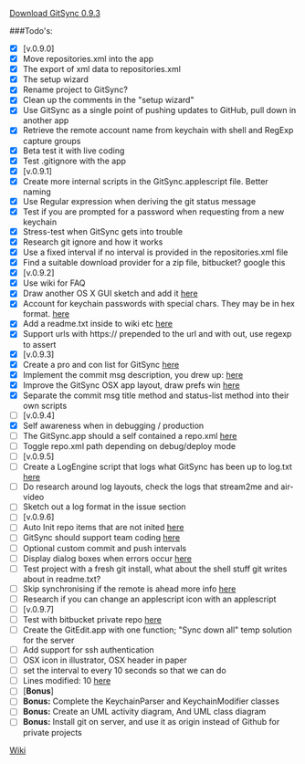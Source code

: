 [Download GitSync 0.9.3](https://github.com/eonist/GitSync/releases/download/0.9.3/GitSync.app.zip)

###Todo's:
- [x] [v.0.9.0]
 - [x] Move repositories.xml into the app
 - [x] The export of xml data to repositories.xml
 - [x] The setup wizard
 - [x] Rename project to GitSync?
 - [x] Clean up the comments in the "setup wizard"
 - [x] Use GitSync as a single point of pushing updates to GitHub, pull down in another app
 - [x] Retrieve the remote account name from keychain with shell and RegExp capture groups
 - [x] Beta test it with live coding
 - [x] Test .gitignore with the app
- [x] [v.0.9.1]
 - [x] Create more internal scripts in the GitSync.applescript file. Better naming
 - [x] Use Regular expression when deriving the git status message
 - [x] Test if you are prompted for a password when requesting from a new keychain
 - [x] Stress-test when GitSync gets into trouble
 - [x] Research git ignore and how it works
 - [x] Use a fixed interval if no interval is provided in the repositories.xml file
 - [x] Find a suitable download provider for a zip file, bitbucket? google this
- [x] [v.0.9.2]
 - [x] Use wiki for FAQ
 - [x] Draw another OS X GUI sketch and add it [here](https://github.com/eonist/GitSync/issues/16)
 - [x] Account for keychain passwords with special chars. They may be in hex format. [here](https://github.com/eonist/GitSync/issues/18)
 - [x] Add a readme.txt inside to wiki etc [here](https://github.com/eonist/GitSync/issues/21)
 - [x] Support urls with https:// prepended to the url and with out, use regexp to assert
- [x] [v.0.9.3]
 - [x] Create a pro and con list for GitSync [here](https://github.com/eonist/GitSync/issues/19)
 - [x] Implement the commit msg description, you drew up: [here](https://github.com/eonist/GitSync/issues/10)
 - [x] Improve the GitSync OSX app layout, draw prefs win [here](https://github.com/eonist/GitSync/issues/16)
 - [x] Separate the commit msg title method and status-list method into their own scripts
- [ ] [v.0.9.4]
 - [x] Self awareness when in debugging / production 
 - [ ] The GitSync.app should a self contained a repo.xml [here](https://github.com/eonist/GitSync/issues/31)
 - [ ] Toggle repo.xml path depending on debug/deploy mode 
- [ ] [v.0.9.5]
 - [ ] Create a LogEngine script that logs what GitSync has been up to log.txt [here](https://github.com/eonist/GitSync/issues/33)  
 - [ ] Do research around log layouts, check the logs that stream2me and air-video
 - [ ] Sketch out a log format in the issue section 
- [ ] [v.0.9.6]
 - [ ] Auto Init repo items that are not inited [here](https://github.com/eonist/GitSync/issues/30)  
 - [ ] GitSync should support team coding [here](https://github.com/eonist/GitSync/issues/23)
 - [ ] Optional custom commit and push intervals
 - [ ] Display dialog boxes when errors occur [here](https://github.com/eonist/GitSync/issues/24)  
 - [ ] Test project with a fresh git install, what about the shell stuff git writes about in readme.txt?
 - [ ] Skip synchronising if the remote is ahead more info [here](https://github.com/eonist/GitSync/issues/17)
 - [ ] Research if you can change an applescript icon with an applescript
- [ ] [v.0.9.7]
 - [ ] Test with bitbucket private repo [here](https://github.com/eonist/GitSync/issues/20)
 - [ ] Create the GitEdit.app with one function; "Sync down all" temp solution for the server
 - [ ] Add support for ssh authentication
 - [ ] OSX icon in illustrator, OSX header in paper
 - [ ] set the interval to every 10 seconds so that we can do 
 - [ ] Lines modified: 10 [here](https://github.com/eonist/GitSync/issues/32) 
- [ ] [**Bonus**]
 - [ ] **Bonus:** Complete the KeychainParser and KeychainModifier classes
 - [ ] **Bonus:** Create an UML activity diagram, And UML class diagram
 - [ ] **Bonus:** Install git on server, and use it as origin instead of Github for private projects

[Wiki](https://github.com/eonist/GitSync/wiki/)  

